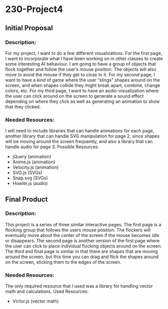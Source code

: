 # 230-Project4

## Initial Proposal

### Description:
For my project, I want to do a few different visualizations. For the first page, I want to
incorporate what I have been working on in other classes to create some interesting AI
behaviour. I am going to have a group of objects that flock together and follow the user’s mouse
position. The objects will also move to avoid the mouse if they get to close to it. For my second
page, I want to have a kind of game where the user “slings” shapes around on the screen, and
when shapes collide they might break apart, combine, change colors, etc. For my third page, I
want to have an audio-visualization where the user can click around on the screen to generate a
sound effect depending on where they click as well as generating an animation to show that
they clicked.

### Needed Resources:
I will need to include libraries that can handle animations for each page, another library
that can handle SVG manipulation for page 2, since shapes will be moving around the screen
frequently, and also a library that can handle audio for page 3.
Possible Resources:
* jQuery (animation)
* Anime.js (animation)
* Velocity.js (animation)
* SVG.js (SVGs)
* Snap.svg (SVGs)
* Howler.js (audio)


## Final Product

### Description:
This project is a series of three similar interactive pages. The first page is a flocking group that follows the users mouse position. The flockers will eventually move about the center of the screen if the mouse becomes idle or disappears. The second page is another version of the first page where the user can click to place individual flocking objects around on the screen. The third and final page is similar in that there are shapes that are moving around the screen, but this time you can drag and flick the shapes around on the screen, sticking them to the edges of the screen.

### Needed Resources:
The only required resource that I used was a library for handling vector math and calculations.
Used Resources:
* Victor.js (vector math)
